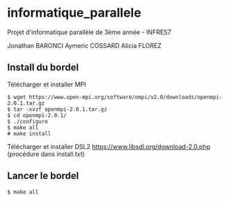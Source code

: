 # informatique_parallele
Projet d'informatique parallèle de 3ème année - INFRES7

Jonathan BARONCI
Aymeric COSSARD
Alicia FLOREZ

## Install du bordel

Télécharger et installer MPI

```
$ wget https://www.open-mpi.org/software/ompi/v2.0/downloads/openmpi-2.0.1.tar.gz
$ tar -xvzf openmpi-2.0.1.tar.gz 
$ cd openmpi-2.0.1/
$ ./configure 
$ make all
# make install
```

Télécharger et installer DSL2 https://www.libsdl.org/download-2.0.php (procédure dans install.txt)

## Lancer le bordel

```
$ make all
```
